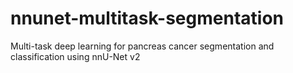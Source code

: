 # nnunet-multitask-segmentation
Multi-task deep learning for pancreas cancer segmentation and classification using nnU-Net v2
